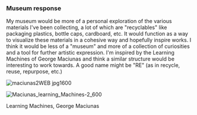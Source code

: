 ### Museum response  

My museum would be more of a personal exploration of the various materials I've been collecting, a lot of which are "recyclables" like packaging plastics, bottle caps, cardboard, etc. It would function as a way to visualize these materials in a cohesive way and hopefully inspire works. I think it would be less of a "museum" and more of a collection of curiosities and a tool for further artistic expression. I'm inspired by the Learning Machines of George Maciunas and think a similar structure would be interesting to work towards. A good name might be "RE" (as in recycle, reuse, repurpose, etc.)  

![maciunas2WEB jpg1600](https://github.com/rwalla3/idea-322-responses-rwalla3/assets/157409525/0c05f880-9e1c-4acb-9eed-dd20924704eb)  

![Maciunas_learning_Machines-2_600](https://github.com/rwalla3/idea-322-responses-rwalla3/assets/157409525/e5c0fe36-047b-4b69-9ecf-60eaa71f3669)  

Learning Machines, George Maciunas
